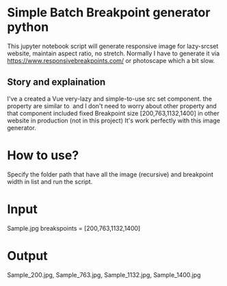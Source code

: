 # Simple Batch Breakpoint generator python

This jupyter notebook script will generate responsive image for lazy-srcset website, maintain aspect ratio, no stretch. Normally I have to generate it via https://www.responsivebreakpoints.com/ or photoscape which a bit slow.

## Story and explaination
I've a created a Vue very-lazy and simple-to-use src set component. the property are similar to <img> and I don't need to worry about other property and that component included fixed Breakpoint size [200,763,1132,1400] in other website in production (not in this project) It's work perfectly with this image generator.

# How to use? 
Specify the folder path that have all the image (recursive) and breakpoint width in list and run the script.

# Input 
Sample.jpg  breakspoints = [200,763,1132,1400]
# Output
Sample_200.jpg, Sample_763.jpg, Sample_1132.jpg, Sample_1400.jpg

